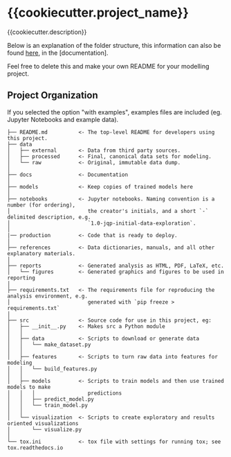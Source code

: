 # {{cookiecutter.project_name}}

{{cookiecutter.description}}

Below is an explanation of the folder structure, this information can also be found
[here](...docs), in the [documentation].

Feel free to delete this and make your own README for your modelling project.

## Project Organization
If you selected the option "with examples", examples files are included (eg. 
Jupyter Notebooks and example data).

```
├── README.md          <- The top-level README for developers using this project.
├── data
│   ├── external       <- Data from third party sources.
│   ├── processed      <- Final, canonical data sets for modeling.
│   └── raw            <- Original, immutable data dump.
│
├── docs               <- Documentation
│
├── models             <- Keep copies of trained models here
│
├── notebooks          <- Jupyter notebooks. Naming convention is a number (for ordering),
│                         the creator's initials, and a short `-` delimited description, e.g.
│                         `1.0-jqp-initial-data-exploration`.
│ 
|── production         <- Code that is ready to deploy.
│
├── references         <- Data dictionaries, manuals, and all other explanatory materials.
│
├── reports            <- Generated analysis as HTML, PDF, LaTeX, etc.
│   └── figures        <- Generated graphics and figures to be used in reporting
│
├── requirements.txt   <- The requirements file for reproducing the analysis environment, e.g.
│                         generated with `pip freeze > requirements.txt`
│
├── src                <- Source code for use in this project, eg:
│   ├── __init__.py    <- Makes src a Python module
│   │
│   ├── data           <- Scripts to download or generate data
│   │   └── make_dataset.py
│   │
│   ├── features       <- Scripts to turn raw data into features for modeling
│   │   └── build_features.py
│   │
│   ├── models         <- Scripts to train models and then use trained models to make
│   │   │                 predictions
│   │   ├── predict_model.py
│   │   └── train_model.py
│   │
│   └── visualization  <- Scripts to create exploratory and results oriented visualizations
│       └── visualize.py
│
└── tox.ini            <- tox file with settings for running tox; see tox.readthedocs.io
```
